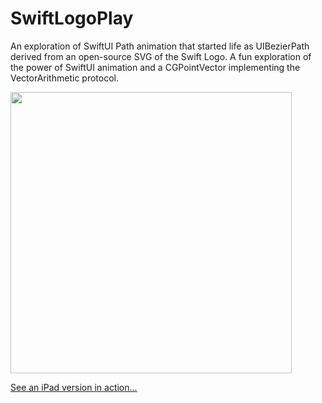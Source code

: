 # SwiftLogoPlay
An exploration of SwiftUI Path animation that started life as UIBezierPath derived from an open-source SVG of the Swift Logo. A fun exploration of the power of SwiftUI animation and a CGPointVector implementing the VectorArithmetic protocol.

<img src="https://github.com/howardck/SwiftLogoPlay/blob/master/swiftlogo.png" height=450>

[See an iPad version in action...](http://fatdog.com/swiftLogoPlay/)
